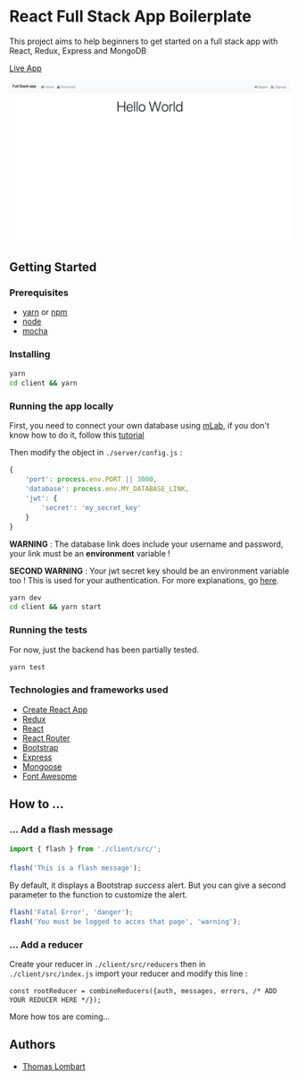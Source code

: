 # React Full Stack App Boilerplate

This project aims to help beginners to get started on a full stack app with React, Redux, Express and MongoDB

[Live App](https://react-full-stack-boilerplate.herokuapp.com/)

![Screenshot of the live app](screenshot.png)

## Getting Started

### Prerequisites

* [yarn](https://yarnpkg.com/lang/en/) or [npm](https://www.npmjs.com/)
* [node](https://nodejs.org/en/)
* [mocha](https://mochajs.org/)

### Installing

```sh
yarn
cd client && yarn
```

### Running the app locally

First, you need to connect your own database using [mLab](https://mlab.com/), if you don't know how to do it, follow this [tutorial](https://beta.freecodecamp.org/en/challenges/mongodb-and-mongoose/create-an-online-database-using-mlab)

Then modify the object in `./server/config.js` :

```js
{
    'port': process.env.PORT || 3000,
    'database': process.env.MY_DATABASE_LINK,
    'jwt': {
        'secret': 'my_secret_key'
    }
}
```

**WARNING** : The database link does include your username and password, your link must be an **environment** variable !

**SECOND WARNING** : Your jwt secret key should be an environment variable too ! This is used for your authentication. For more explanations, go [here](https://github.com/themikenicholson/passport-jwt).


```sh
yarn dev
cd client && yarn start
```

### Running the tests

For now, just the backend has been partially tested.

```sh
yarn test
```

### Technologies and frameworks used

* [Create React App](https://github.com/facebookincubator/create-react-app)
* [Redux](https://redux.js.org/) 
* [React](https://reactjs.org/)
* [React Router](https://reacttraining.com/react-router/)
* [Bootstrap](https://getbootstrap.com/)
* [Express](https://expressjs.com/)
* [Mongoose](http://mongoosejs.com/)
* [Font Awesome](https://fontawesome.com/)

## How to ...

### ... Add a flash message

```js
import { flash } from './client/src/';

flash('This is a flash message');
```

By default, it displays a Bootstrap *success* alert. But you can give a second parameter to the function to customize the alert.

```js
flash('Fatal Error', 'danger');
flash('You must be logged to acces that page', 'warning');
```

### ... Add a reducer

Create your reducer in `./client/src/reducers` then in `./client/src/index.js` import your reducer and modify this line :

```
const rootReducer = combineReducers({auth, messages, errors, /* ADD YOUR REDUCER HERE */});
```

More how tos are coming...

## Authors

* [Thomas Lombart](https://github.com/thomlom)
